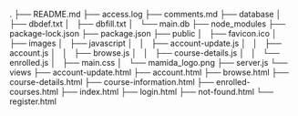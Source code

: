 .
├── README.md
├── access.log
├── comments.md
├── database
│   ├── dbdef.txt
│   ├── dbfill.txt
│   └── main.db
├── node_modules
├── package-lock.json
├── package.json
├── public
│   ├── favicon.ico
│   ├── images
│   ├── javascript
│   │   ├── account-update.js
│   │   ├── account.js
│   │   ├── browse.js
│   │   ├── course-details.js
│   │   └── enrolled.js
│   ├── main.css
│   └── mamida_logo.png
├── server.js
└── views
    ├── account-update.html
    ├── account.html
    ├── browse.html
    ├── course-details.html
    ├── course-information.html
    ├── enrolled-courses.html
    ├── index.html
    ├── login.html
    ├── not-found.html
    └── register.html
 